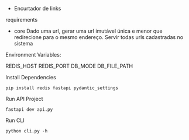 - Encurtador de links

requirements
- core
    Dado uma url, gerar uma url imutável única e menor que redirecione para o mesmo endereço.
    Servir todas urls cadastradas no sistema

Environment Variables:

REDIS_HOST
REDIS_PORT
DB_MODE
DB_FILE_PATH

Install Dependencies

```
pip install redis fastapi pydantic_settings
```

Run API Project

```
fastapi dev api.py
```

Run CLI

```
python cli.py -h
```
